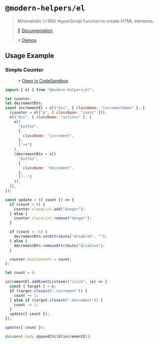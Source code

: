 # `@modern-helpers/el`

> Minimalistic (<1Kb) HyperScript function to create HTML elements.
>
> :book: [Documentation](https://fullweb.dev/helpers/el)
>
> :arrow_upper_right: [Demos](https://github.com/fullwebdev/fullwebdev/tree/master/demos/helpers)

## Usage Example

### Simple Counter

> :arrow_upper_right: [Open in CodeSandbox](https://codesandbox.io/s/github/fullwebdev/fullwebdev/tree/master/demos/helpers/el-simple-counter).

```js
import { el } from "@modern-helpers/el";

let counter;
let decrementBtn;
const incrementEl = el("div", { className: "incrementDemo" }, [
  (counter = el("p", { className: "count" })),
  el("div", { className: "actions" }, [
    el(
      "button",
      {
        className: "increment",
      },
      ["++"]
    ),
    (decrementBtn = el(
      "button",
      {
        className: "decrement",
      },
      ["--"]
    )),
  ]),
]);

const update = ({ count }) => {
  if (count < 0) {
    counter.classList.add("danger");
  } else {
    counter.classList.remove("danger");
  }

  if (count < -5) {
    decrementBtn.setAttribute("disabled", "");
  } else {
    decrementBtn.removeAttribute("disabled");
  }

  counter.textContent = count;
};

let count = 0;

incrementEl.addEventListener("click", (e) => {
  const { target } = e;
  if (target.closest(".increment")) {
    count += 1;
  } else if (target.closest(".decrement")) {
    count -= 1;
  }
  update({ count });
});

update({ count });

document.body.appendChild(incrementEl);
```
